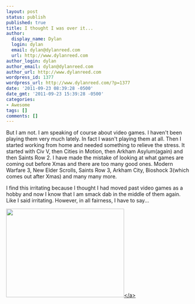 ```yaml
---
layout: post
status: publish
published: true
title: I thought I was over it...
author:
  display_name: Dylan
  login: dylan
  email: dylan@dylanreed.com
  url: http://www.dylanreed.com
author_login: dylan
author_email: dylan@dylanreed.com
author_url: http://www.dylanreed.com
wordpress_id: 1377
wordpress_url: http://www.dylanreed.com/?p=1377
date: '2011-09-23 08:39:28 -0500'
date_gmt: '2011-09-23 15:39:28 -0500'
categories:
- Awesome
tags: []
comments: []
---
```

<p>But I am not. I am speaking of course about video games. I haven't been playing them very much lately. In fact I wasn't playing them at all. Then I started working from home and needed something to relieve the stress. It started with Civ V, then Cities in Motion, then Arkham Asylum(again) and then Saints Row 2. I have made the mistake of looking at what games are coming out before Xmas and there are too many good ones. Modern Warfare 3, New Elder Scrolls, Saints Row 3, Arkham City, Bioshock 3(which comes out after Xmas) and many many more.</p>
<p>I find this irritating because I thought I had moved past video games as a hobby and now I know that I am smack dab in the middle of them again. Like I said irritating. However, in all fairness, I have to say...</p>
<p><a href="http:&#47;&#47;www.dylanreed.com&#47;wp-content&#47;uploads&#47;2011&#47;09&#47;toast.jpg"><img class="aligncenter size-full wp-image-1381" title="toast" src="http:&#47;&#47;www.dylanreed.com&#47;wp-content&#47;uploads&#47;2011&#47;09&#47;toast.jpg" alt="" width="320" height="240" &#47;><&#47;a></p>
